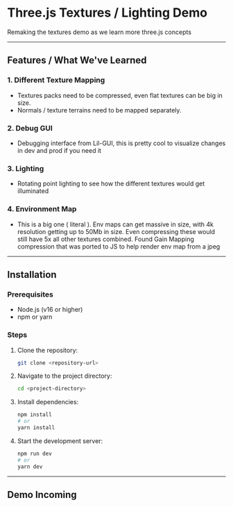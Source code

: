 # Three.js Textures / Lighting Demo

Remaking the textures demo as we learn more three.js concepts

---

## Features / What We've Learned

### 1. **Different Texture Mapping**

- Textures packs need to be compressed, even flat textures can be big in size.
- Normals / texture terrains need to be mapped separately.

### 2. **Debug GUI**

- Debugging interface from Lil-GUI, this is pretty cool to visualize changes in dev and prod if you need it

### 3. **Lighting**

- Rotating point lighting to see how the different textures would get illuminated

### 4. **Environment Map**

- This is a big one ( literal ). Env maps can get massive in size, with 4k resolution getting up to 50Mb in size.
  Even compressing these would still have 5x all other textures combined.
  Found Gain Mapping compression that was ported to JS to help render env map from a jpeg

---

## Installation

### Prerequisites

- Node.js (v16 or higher)
- npm or yarn

### Steps

1. Clone the repository:

   ```bash
   git clone <repository-url>
   ```

2. Navigate to the project directory:

   ```bash
   cd <project-directory>
   ```

3. Install dependencies:

   ```bash
   npm install
   # or
   yarn install
   ```

4. Start the development server:

   ```bash
   npm run dev
   # or
   yarn dev
   ```

---

## Demo Incoming
